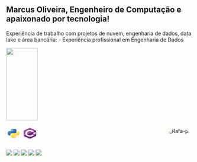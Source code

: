 ## Marcus Oliveira, Engenheiro de Computação e apaixonado por tecnologia!

Experiência de trabalho com projetos de nuvem, engenharia de dados, data lake e área bancária: - Experiência profissional em Engenharia de Dados

<div align="center>
  <img width="49%" height="195px" src="https://github-readme-stats.vercel.app/api?username=thon18valentim&show_icons=true&count_private=true&hide_border=true&title_color=00bfbf&icon_color=C0C0C0&text_color=c9d1d9&bg_color=0d1117" alt="Othon Valentim gitHub stats"/>
  <img width="41%" height="195px" src="https://github-readme-stats.vercel.app/api/top-langs/?username=marcus1298&layout=compact&hide_border=true&title_color=FD2705&text_color=fff&bg_color=0d1117"/>
  
</div>
<div style="display: inline_block"><br>
  <img align="center" alt="Rafa-Python" height="30" width="40" src="https://raw.githubusercontent.com/devicons/devicon/master/icons/python/python-original.svg">
  <img align="center" alt="Rafa-Csharp" height="30" width="40" src="https://raw.githubusercontent.com/devicons/devicon/master/icons/csharp/csharp-original.svg">
  <img align="right" alt="Rafa-pic" height="150" style="border-radius:50px;" src="(https://drive.google.com/file/d/1f6r8SmyhERUrS9GfBD9IUx95qWHwsi4r/view?usp=sharing)?width=676&height=676">
</div>
  
  ##
 
<div> 
  <a href="https://www.youtube.com/channel/UC1CwDDyRTdpjyz43ShRgcnw" target="_blank"><img src="https://img.shields.io/badge/YouTube-FF0000?style=for-the-badge&logo=youtube&logoColor=white" target="_blank"></a>
  <a href="https://www.instagram.com/marcus_oliveir.a/" target="_blank"><img src="https://img.shields.io/badge/-Instagram-%23E4405F?style=for-the-badge&logo=instagram&logoColor=white" target="_blank"></a>
 <a href="https://discord.gg/wagxzStdcR" target="_blank"><img src="https://img.shields.io/badge/Discord-7289DA?style=for-the-badge&logo=discord&logoColor=white" target="_blank"></a> 
  <a href = "mailto:marcusviniciusiftm@gmail.com"><img src="https://img.shields.io/badge/-Gmail-%23333?style=for-the-badge&logo=gmail&logoColor=white" target="_blank"></a>
  <a href="https://www.linkedin.com/in/marcus-oliveira-34bb74172/" target="_blank"><img src="https://img.shields.io/badge/-LinkedIn-%230077B5?style=for-the-badge&logo=linkedin&logoColor=white" target="_blank"></a> 
  
</div>

